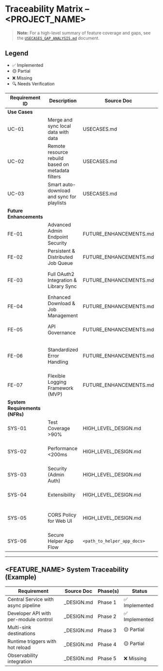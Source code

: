 # Traceability Matrix – <PROJECT_NAME>

> **Note:** For a high-level summary of feature coverage and gaps, see the [`USECASES_GAP_ANALYSIS.md`](./USECASES_GAP_ANALYSIS.md) document.

## Legend
- ✅ Implemented
- 🟡 Partial
- ❌ Missing
- 🔍 Needs Verification

| Requirement ID | Description | Source Doc | Implementation Status | Code Reference | Test Coverage | Linked Enhancement | Notes |
|----------------|-------------|------------|-----------------------|----------------|---------------|--------------------|-------|
| **Use Cases** | | | | | | | |
| UC-01 | Merge and sync local data with <Service Provider> data | USECASES.md | ❌ Missing | N/A | N/A | FE-02 | Dependent on <Service Provider> write support |
| UC-02 | Remote resource rebuild based on metadata filters | USECASES.md | ❌ Missing | N/A | N/A | FE-05 | — |
| UC-03 | Smart auto-download and sync for playlists | USECASES.md | 🟡 Partial | `<path_to_service_file>` | 🔍 Needs Verification | FE-03, FE-04 | Lacks automation and file management |
| **Future Enhancements** | | | | | | | |
| FE-01 | Advanced Admin Endpoint Security | FUTURE_ENHANCEMENTS.md | ❌ Missing | N/A | N/A | | e.g., JWT, rate limiting |
| FE-02 | Persistent & Distributed Job Queue | FUTURE_ENHANCEMENTS.md | 🟡 Partial | `<path_to_service_file>` | 🔍 Needs Verification | | Currently in-memory queue |
| FE-03 | Full <Service Provider> OAuth2 Integration & Library Sync | FUTURE_ENHANCEMENTS.md | 🟡 Partial | `<path_to_provider_connector>` | 🔍 Needs Verification | | Lacks write-sync and full library management. |
| FE-04 | Enhanced Download & Job Management | FUTURE_ENHANCEMENTS.md | ❌ Missing | N/A | N/A | | e.g., progress reporting, notifications |
| FE-05 | API Governance | FUTURE_ENHANCEMENTS.md | ❌ Missing | N/A | N/A | | e.g., rate limiting, quotas |
| FE-06 | Standardized Error Handling | FUTURE_ENHANCEMENTS.md | ✅ Implemented | `<path_to_error_handler_module>` | ✅ Implemented | | Centralized error handling module is complete. |
| FE-07 | Flexible Logging Framework (MVP) | FUTURE_ENHANCEMENTS.md | ✅ Implemented | `<path_to_logging_framework_module>` | ✅ Implemented | | Core framework is complete. |
| **System Requirements (NFRs)** | | | | | | | |
| SYS-01 | Test Coverage >90% | HIGH_LEVEL_DESIGN.md | ❌ Missing | N/A | `pytest --cov` | | CI gating not implemented |
| SYS-02 | Performance <200ms | HIGH_LEVEL_DESIGN.md | 🔍 Needs Verification | N/A | N/A | | No performance benchmarks exist |
| SYS-03 | Security (Admin Auth) | HIGH_LEVEL_DESIGN.md | ✅ Implemented | `<path_to_auth_service>` | 🔍 Needs Verification | FE-01 | Basic API key auth is implemented |
| SYS-04 | Extensibility | HIGH_LEVEL_DESIGN.md | ✅ Implemented | `<path_to_provider_base>` | N/A | | Provider model allows for extension |
| SYS-05 | CORS Policy for Web UI | HIGH_LEVEL_DESIGN.md | ✅ Implemented | `<path_to_main_app_file>` | N/A | | Permissive CORS policy for browser clients. |
| SYS-06 | Secure Helper App Flow | `<path_to_helper_app_docs>` | 🟡 Partial | `<path_to_helper_app_code>` | ✅ Implemented | | e.g., Zero Trust model with E2EE. |

---

## <FEATURE_NAME> System Traceability (Example)

| Requirement | Source Doc | Phase(s) | Status |
|-------------|------------|----------|--------|
| Central Service with async pipeline | <FEATURE>_DESIGN.md | Phase 1 | ✅ Implemented |
| Developer API with per-module control | <FEATURE>_DESIGN.md | Phase 2 | ✅ Implemented |
| Multi-sink destinations | <FEATURE>_DESIGN.md | Phase 3 | 🟡 Partial |
| Runtime triggers with hot reload | <FEATURE>_DESIGN.md | Phase 4 | 🟡 Partial |
| Observability integration | <FEATURE>_DESIGN.md | Phase 5 | ❌ Missing |
